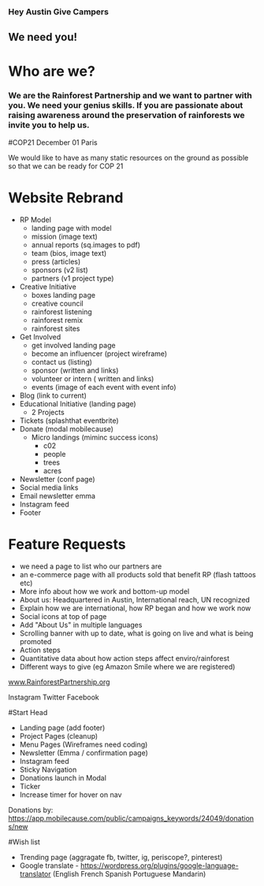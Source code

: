 ### Hey Austin Give Campers
## We need you!
# Who are we?
### We are the Rainforest Partnership and we want to partner with you. We need your genius skills. If you are passionate about raising awareness around the preservation of rainforests we invite you to help us.

#COP21 December 01 Paris

We would like to have as many static resources on the ground as possible so that we can be ready for COP 21

# Website Rebrand

-    RP Model
       - landing page with model
       - mission (image text)
       - annual reports (sq.images to pdf)
       - team (bios, image text)
       - press (articles)
       - sponsors (v2 list)
       - partners (v1 project type)
-    Creative Initiative
       - boxes landing page
       - creative council
       - rainforest listening
       - rainforest remix
       - rainforest sites
-    Get Involved
       - get involved landing page
       - become an influencer (project wireframe)
       - contact us (listing)
       - sponsor (written and links)
       - volunteer or intern ( written and links)
       - events (image of each event with event info)
-    Blog (link to current)
-    Educational Initiative (landing page)
       - 2 Projects
-    Tickets (splashthat eventbrite)
-    Donate (modal mobilecause)
       - Micro landings (miminc success icons)
           - c02
           - people
           - trees
           - acres
-    Newsletter (conf page)
-    Social media links
-    Email newsletter emma
-    Instagram feed
-    Footer

# Feature Requests

- we need a page to list who our partners are
- an e-commerce page with all products sold that benefit RP (flash tattoos etc)
- More info about how we work and bottom-up model
- About us: Headquartered in Austin, International reach, UN recognized
- Explain how we are international, how RP began and how we work now
- Social icons at top of page
- Add "About Us" in multiple languages
- Scrolling banner with up to date, what is going on live and what is being promoted
- Action steps
- Quantitative data about how action steps affect enviro/rainforest
- Different ways to give (eg Amazon Smile where we are registered)

www.RainforestPartnership.org

Instagram      Twitter      Facebook


#Start Head
- Landing page (add footer)
- Project Pages (cleanup)
- Menu Pages (Wireframes need coding)
- Newsletter (Emma / confirmation page)
- Instagram feed
- Sticky Navigation
- Donations launch in Modal
- Ticker
- Increase timer for hover on nav

Donations by:
https://app.mobilecause.com/public/campaigns_keywords/24049/donations/new


#Wish list
- Trending page (aggragate fb, twitter, ig, periscope?, pinterest)
- Google translate - https://wordpress.org/plugins/google-language-translator (English French Spanish Portuguese Mandarin)
